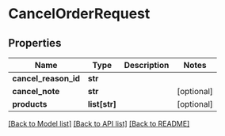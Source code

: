 # CancelOrderRequest

## Properties
Name | Type | Description | Notes
------------ | ------------- | ------------- | -------------
**cancel_reason_id** | **str** |  | 
**cancel_note** | **str** |  | [optional] 
**products** | **list[str]** |  | [optional] 

[[Back to Model list]](../README.md#documentation-for-models) [[Back to API list]](../README.md#documentation-for-api-endpoints) [[Back to README]](../README.md)

